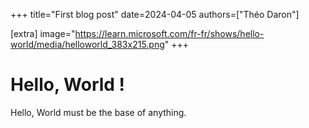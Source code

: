 +++
title="First blog post"
date=2024-04-05
authors=["Théo Daron"]

[extra]
image="https://learn.microsoft.com/fr-fr/shows/hello-world/media/helloworld_383x215.png"
+++

# Hello, World !

Hello, World must be the base of anything.